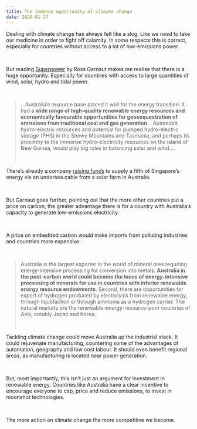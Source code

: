 ```yaml
---
title: The immense opportunity of climate change
date: 2020-01-17
---
```


<!--kg-card-begin: html--><p>Dealing with climate change has always felt like a slog. Like we need to take our medicine in order to fight off calamity. In some respects this is correct, especially for countries without access to a lot of low-emissions power.</p><br>
<p>But reading <a href="https://www.worldcat.org/title/superpower-australias-low-carbon-opportunity/oclc/1101274497&#038;referer=brief_results">Superpower</a> by Ross Garnaut makes me realise that there is a huge opportunity. Especially for countries with access to large quantities of wind, solar, hydro and tidal power.</p><br>
<blockquote><p>&#8230;Australia’s resource base placed it well for the energy transition: it had a <strong>wide range of high-quality renewable energy resources and economically favourable opportunities for geosequestration of emissions from traditional coal and gas generation</strong>&#8230; Australia’s hydro-electric resources and potential for pumped hydro-electric storage (PHS) in the Snowy Mountains and Tasmania, and perhaps its proximity to the immense hydro-electricity resources on the island of New Guinea, would play big roles in balancing solar and wind&#8230;.</p><br>
</blockquote>
<p>There’s already a company <a href="https://www.straitstimes.com/business/economy/20b-plan-to-supply-solar-power-from-australia-to-spore">raising funds</a> to supply a fifth of Singapore’s energy via an undersea cable from a solar farm in Australia.</p><br>
<p>But Garnaut goes further, pointing out that the more other countries put a price on carbon, the greater advantage there is for a country with Australia’s capacity to generate low-emissions electricity.</p><br>
<p>A price on embedded carbon would make imports from polluting industries and countries more expensive.</p><br>
<blockquote><p>Australia is the largest exporter in the world of mineral ores requiring energy-intensive processing for conversion into metals. <strong>Australia in the post-carbon world could become the locus of energy-intensive processing of minerals for use in countries with inferior renewable energy resource endowments</strong>. Second, there are opportunities for export of hydrogen produced by electrolysis from renewable energy, through liquefaction or through ammonia as a hydrogen carrier. The natural markets are the renewable-energy-resource-poor countries of Asia, notably Japan and Korea.</p><br>
</blockquote>
<p>Tackling climate change could move Australia up the industrial stack. It could rejuvenate manufacturing, countering some of the advantages of automation, geography and low cost labour. It should even benefit regional areas, as manufacturing is located near power generation.</p><br>
<p>But, most importantly, this isn’t just an argument for investment in renewable energy. Countries like Australia have a clear incentive to encourage everyone to cap, price and reduce emissions, to invest in moonshot technologies.</p><br>
<p>The more action on climate change the more competitive we become.</p><br>
<!--kg-card-end: html-->